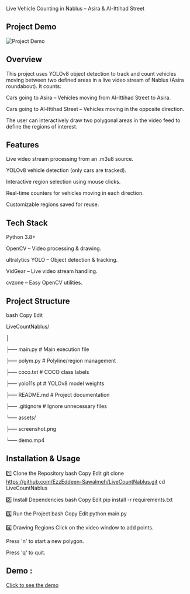 Live Vehicle Counting in Nablus – Asira & Al-Ittihad Street

## Project Demo

![Project Demo](assets/demo2.gif)

## Overview

This project uses YOLOv8 object detection to track and count vehicles moving between two defined areas in a live video stream of Nablus (Asira roundabout).
It counts:

Cars going to Asira – Vehicles moving from Al-Ittihad Street to Asira.

Cars going to Al-Ittihad Street – Vehicles moving in the opposite direction.

The user can interactively draw two polygonal areas in the video feed to define the regions of interest.

## Features

Live video stream processing from an .m3u8 source.

YOLOv8 vehicle detection (only cars are tracked).

Interactive region selection using mouse clicks.

Real-time counters for vehicles moving in each direction.

Customizable regions saved for reuse.

## Tech Stack

Python 3.8+

OpenCV – Video processing & drawing.

ultralytics YOLO – Object detection & tracking.

VidGear – Live video stream handling.

cvzone – Easy OpenCV utilities.

## Project Structure

bash
Copy
Edit

LiveCountNablus/

│

├── main.py # Main execution file

├── polym.py # Polyline/region management

├── coco.txt # COCO class labels

├── yolo11s.pt # YOLOv8 model weights

├── README.md # Project documentation

├── .gitignore # Ignore unnecessary files

└── assets/

├── screenshot.png

└── demo.mp4

## Installation & Usage

1️⃣ Clone the Repository
bash
Copy
Edit
git clone https://github.com/EzzEddeen-Sawalmeh/LiveCountNablus.git
cd LiveCountNablus

2️⃣ Install Dependencies
bash
Copy
Edit
pip install -r requirements.txt

3️⃣ Run the Project
bash
Copy
Edit
python main.py

4️⃣ Drawing Regions
Click on the video window to add points.

Press 'n' to start a new polygon.

Press 'q' to quit.

## Demo :

[Click to see the demo](https://drive.google.com/file/d/1ejpGv7rYeYLBHh5u_6WVuaebNq25JIIx/view?usp=sharing)
